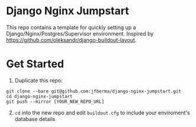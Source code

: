 Django Nginx Jumpstart
======================

This repo contains a template for quickly setting up a Django/Nginx/Postgres/Supervisor environment. Inspired by https://github.com/oleksandr/django-buildout-layout.

Get Started
===========

1. Duplicate this repo: 
```
git clone --bare git@github.com:jfberma/django-nginx-jumpstart.git
cd django-nginx-jumpstart
git push --mirror [YOUR_NEW_REPO_URL]
```

2. ```cd``` into the new repo and edit ```buildout.cfg``` to include your enviroment's database details
